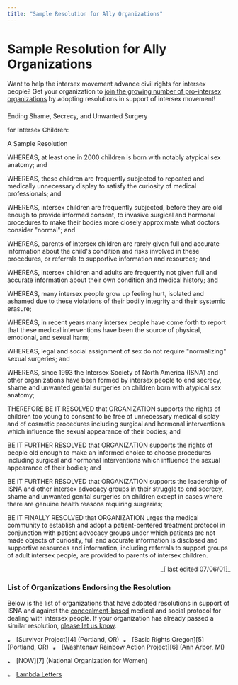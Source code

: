 ```yaml
---
title: "Sample Resolution for Ally Organizations"
---
```


# Sample Resolution for Ally Organizations

  


  
Want to help the intersex movement advance civil rights for intersex people? Get your organization to [join the growing number of pro-intersex organizations][1] by adopting resolutions in support of intersex movement!  


  


###  
Ending Shame, Secrecy, and Unwanted Surgery  
  
for Intersex Children:  
  
A Sample Resolution

  
<p class=m2>  
WHEREAS, at least one in 2000 children is born with notably atypical sex anatomy; and  
</p><p class=m2>  
WHEREAS, these children are frequently subjected to repeated and medically unnecessary display to satisfy the curiosity of medical professionals; and  
</p><p class=m2>  
WHEREAS, intersex children are frequently subjected, before they are old enough to provide informed consent, to invasive surgical and hormonal procedures to make their bodies more closely approximate what doctors consider "normal"; and  
</p><p class=m2>  
WHEREAS, parents of intersex children are rarely given full and accurate information about the child's condition and risks involved in these procedures, or referrals to supportive information and resources; and  
</p><p class=m2>  
WHEREAS, intersex children and adults are frequently not given full and accurate information about their own condition and medical history; and  
</p><p class=m2>  
WHEREAS, many intersex people grow up feeling hurt, isolated and ashamed due to these violations of their bodily integrity and their systemic erasure;  
</p><p class=m2>  
WHEREAS, in recent years many intersex people have come forth to report that these medical interventions have been the source of physical, emotional, and sexual harm;  
</p><p class=m2>  
WHEREAS, legal and social assignment of sex do not require "normalizing" sexual surgeries; and  
</p><p class=m2>  
WHEREAS, since 1993 the Intersex Society of North America (ISNA) and other organizations have been formed by intersex people to end secrecy, shame and unwanted genital surgeries on children born with atypical sex anatomy;  
</p><p class=m2>  
THEREFORE BE IT RESOLVED that ORGANIZATION supports the rights of children too young to consent to be free of unnecessary medical display and of cosmetic procedures including surgical and hormonal interventions which influence the sexual appearance of their bodies; and  
</p><p class=m2>  
BE IT FURTHER RESOLVED that ORGANIZATION supports the rights of people old enough to make an informed choice to choose procedures including surgical and hormonal interventions which influence the sexual appearance of their bodies; and  
</p><p class=m2>  
BE IT FURTHER RESOLVED that ORGANIZATION supports the leadership of ISNA and other intersex advocacy groups in their struggle to end secrecy, shame and unwanted genital surgeries on children except in cases where there are genuine health reasons requiring surgeries;  
</p><p class=m2>  
BE IT FINALLY RESOLVED that ORGANIZATION urges the medical community to establish and adopt a patient-centered treatment protocol in conjunction with patient advocacy groups under which patients are not made objects of curiosity, full and accurate information is disclosed and supportive resources and information, including referrals to support groups of adult intersex people, are provided to parents of intersex children.  
</p><p align=right>  
_[ last edited 07/06/01]_  
</p>  


### List of Organizations Endorsing the Resolution<p class=m2>

  
Below is the list of organizations that have adopted resolutions in support of ISNA and against the [concealment-based][2] medical and social protocol for dealing with intersex people. If your organization has already passed a similar resolution, [please let us know][3].  
</p><p class=m4>  
<img src="/img/arrow-mini.gif" width=16 height=7 alt="* ">  
[Survivor Project][4] (Portland, OR)  
  
<img src="/img/blank.gif" width=1 height=6 alt="">  
  
<img src="/img/arrow-mini.gif" width=16 height=7 alt="* ">  
[Basic Rights Oregon][5] (Portland, OR)  
  
<img src="/img/blank.gif" width=1 height=6 alt="">  
  
<img src="/img/arrow-mini.gif" width=16 height=7 alt="* ">  
[Washtenaw Rainbow Action Project][6] (Ann Arbor, MI)  
<p class=m4><img src="/img/arrow-mini.gif" width=16 height=7 alt="* "> [NOW][7] (National Organization for Women)  
  
<img src="/img/blank.gif" width=1 height=6 alt="">  
  
<img src="/img/arrow-mini.gif" width=16 height=7 alt="* "> [Lambda Letters][8]

 [1]: #endorsement
 [2]: /dreger-compare.html
 [3]: mailto:info@isna.org
 [4]: http://www.survivorproject.org/
 [5]: http://www.basicrights.org/
 [6]: http://www.wrap-up.org/index.html
 [7]: http://www.now.org
 [8]: http://www.lambdaletters.org
